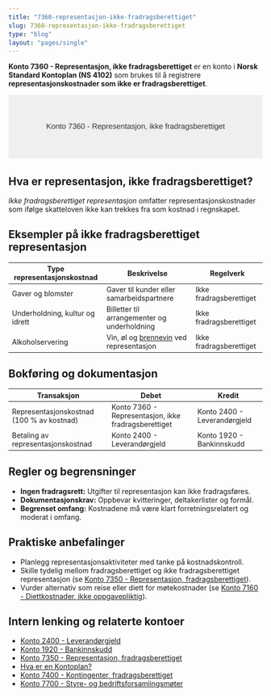 ```yaml
---
title: "7360-representasjon-ikke-fradragsberettiget"
slug: 7360-representasjon-ikke-fradragsberettiget
type: "blog"
layout: "pages/single"
---
```


**Konto 7360 - Representasjon, ikke fradragsberettiget** er en konto i **Norsk Standard Kontoplan (NS 4102)** som brukes til å registrere **representasjonskostnader som ikke er fradragsberettiget**.

![Illustrasjon av konto 7360 Representasjon, ikke fradragsberettiget](7360-representasjon-ikke-fradragsberettiget-image.svg)

## Hva er representasjon, ikke fradragsberettiget?

*Ikke fradragsberettiget representasjon* omfatter representasjonskostnader som ifølge skatteloven ikke kan trekkes fra som kostnad i regnskapet.

## Eksempler på ikke fradragsberettiget representasjon

| Type representasjonskostnad         | Beskrivelse                                         | Regelverk                         |
|-------------------------------------|-----------------------------------------------------|-----------------------------------|
| Gaver og blomster                   | Gaver til kunder eller samarbeidspartnere            | Ikke fradragsberettiget           |
| Underholdning, kultur og idrett     | Billetter til arrangementer og underholdning         | Ikke fradragsberettiget           |
| Alkoholservering                    | Vin, øl og [brennevin](/blogs/regnskap/brennevin "Brennevin - Regnskap, Skatt og Særavgifter for Sprit i Norge") ved representasjon | Ikke fradragsberettiget           |

## Bokføring og dokumentasjon

| Transaksjon                                | Debet                                                | Kredit                         |
|--------------------------------------------|------------------------------------------------------|--------------------------------|
| Representasjonskostnad (100 % av kostnad)  | Konto 7360 - Representasjon, ikke fradragsberettiget | Konto 2400 - Leverandørgjeld   |
| Betaling av representasjonskostnad         | Konto 2400 - Leverandørgjeld                         | Konto 1920 - Bankinnskudd      |

## Regler og begrensninger

* **Ingen fradragsrett:** Utgifter til representasjon kan ikke fradragsføres.
* **Dokumentasjonskrav:** Oppbevar kvitteringer, deltakerlister og formål.
* **Begrenset omfang:** Kostnadene må være klart forretningsrelatert og moderat i omfang.

## Praktiske anbefalinger

* Planlegg representasjonsaktiviteter med tanke på kostnadskontroll.
* Skille tydelig mellom fradragsberettiget og ikke fradragsberettiget representasjon (se [Konto 7350 - Representasjon, fradragsberettiget](/blogs/kontoplan/7350-representasjon-fradragsberettiget "Konto 7350 - Representasjon, fradragsberettiget")).
* Vurder alternativ som reise eller diett for møtekostnader (se [Konto 7160 - Diettkostnader, ikke oppgavepliktig](/blogs/kontoplan/7160-diettkostnader-ikke-oppgavepliktig "Konto 7160 - Diettkostnader, ikke oppgavepliktig")).

## Intern lenking og relaterte kontoer

* [Konto 2400 - Leverandørgjeld](/blogs/kontoplan/2400-leverandorgjeld "Konto 2400 - Leverandørgjeld")
* [Konto 1920 - Bankinnskudd](/blogs/kontoplan/1920-bankinnskudd "Konto 1920 - Bankinnskudd")
* [Konto 7350 - Representasjon, fradragsberettiget](/blogs/kontoplan/7350-representasjon-fradragsberettiget "Konto 7350 - Representasjon, fradragsberettiget")
* [Hva er en Kontoplan?](/blogs/regnskap/hva-er-kontoplan "Hva er en Kontoplan? Komplett Guide til Kontoplaner i Norsk Regnskap")
* [Konto 7400 - Kontingenter, fradragsberettiget](/blogs/kontoplan/7400-kontingenter-fradragsberettiget "Konto 7400 - Kontingenter, fradragsberettiget")
* [Konto 7700 - Styre- og bedriftsforsamlingsmøter](/blogs/kontoplan/7700-styre-og-bedriftsforsamlingsmoter "Konto 7700 - Styre- og bedriftsforsamlingsmøter")
